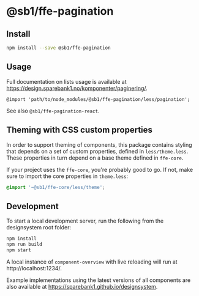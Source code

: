 # @sb1/ffe-pagination

## Install

```bash
npm install --save @sb1/ffe-pagination
```

## Usage

Full documentation on lists usage is available at https://design.sparebank1.no/komponenter/paginering/.

```less
@import 'path/to/node_modules/@sb1/ffe-pagination/less/pagination';
```

See also `@sb1/ffe-pagination-react`.

## Theming with CSS custom properties

In order to support theming of components, this package contains styling that depends on a set of custom properties, defined in `less/theme.less`. These properties in turn depend on a base theme defined in `ffe-core`.

If your project uses the `ffe-core`, you're probably good to go. If not, make sure to import the core properties in `theme.less`:

```css
@import '~@sb1/ffe-core/less/theme';
```

## Development

To start a local development server, run the following from the designsystem root folder:

```bash
npm install
npm run build
npm start
```

A local instance of `component-overview` with live reloading will run at http://localhost:1234/.

Example implementations using the latest versions of all components are also available at https://sparebank1.github.io/designsystem.
